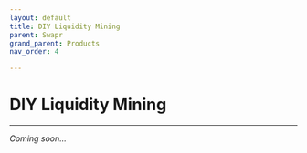 ```yaml
---
layout: default
title: DIY Liquidity Mining
parent: Swapr
grand_parent: Products
nav_order: 4

---
```


# DIY Liquidity Mining

___

*Coming soon...*